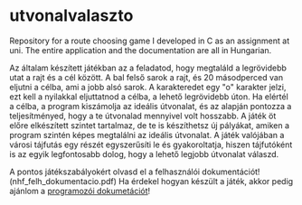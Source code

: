 # utvonalvalaszto
Repository for a route choosing game I developed in C as an assignment at uni.
The entire application and the documentation are all in Hungarian.

Az általam készített játékban az a feladatod, hogy megtaláld a legrövidebb utat a rajt és a cél között.
A bal felső sarok a rajt, és 20 másodperced van eljutni a célba, ami a jobb alsó sarok. A karakteredet egy "o"
karakter jelzi, ezt kell a nyilakkal eljuttatnod a célba, a lehető legrövidebb úton. Ha elértél a célba,
a program kiszámolja az ideális útvonalat, és az alapján pontozza a teljesítményed, hogy a te útvonalad
mennyivel volt hosszabb. A játék öt előre elkészített szintet tartalmaz, de te is készíthetsz új pályákat,
amiken a program szintén képes megtalálni az ideális útvonalat. A játék valójában a városi tájfutás egy részét
egyszerűsíti le és gyakoroltatja, hiszen tájfutóként is az egyik legfontosabb dolog, hogy a lehető legjobb
 útvonalat válaszd.
 
 A pontos játékszabályokért olvasd el a felhasználói dokumentációt! (nhf_felh_dokumentacio.pdf)
 Ha érdekel hogyan készült a játék, akkor pedig ajánlom a [programozói dokumetációt](https://tschonti.github.io/utvonalvalaszto/)!
 
